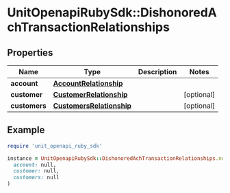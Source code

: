 # UnitOpenapiRubySdk::DishonoredAchTransactionRelationships

## Properties

| Name | Type | Description | Notes |
| ---- | ---- | ----------- | ----- |
| **account** | [**AccountRelationship**](AccountRelationship.md) |  |  |
| **customer** | [**CustomerRelationship**](CustomerRelationship.md) |  | [optional] |
| **customers** | [**CustomersRelationship**](CustomersRelationship.md) |  | [optional] |

## Example

```ruby
require 'unit_openapi_ruby_sdk'

instance = UnitOpenapiRubySdk::DishonoredAchTransactionRelationships.new(
  account: null,
  customer: null,
  customers: null
)
```

